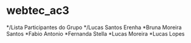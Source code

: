 # webtec_ac3

*/Lista Participantes do Grupo
*/Lucas Santos Erenha
*Bruna Moreira Santos
*Fabio Antonio
*Fernanda Stella
*Lucas Moreira
*Lucas Lopes
